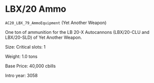 # LBX/20 Ammo

`AC20_LBX_79_AmmoEquipment` (Yet Another Weapon)

One ton of ammunition for the LB 20-X Autocannons (LBX/20-CLU and LBX/20-SLD) of Yet Another Weapon.

Size: Critical slots: 1

Weight: 1.0 tons

Base Price: 40,000 cbills

Intro year: 3058

